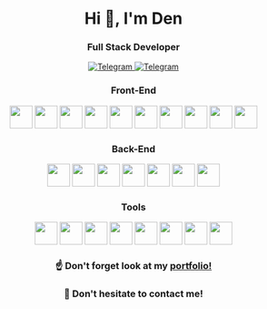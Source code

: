 <div id="header" align="center" >
	<h1>Hi 👋, I'm Den</h1>
	<h3>Full Stack Developer</h3>
</div>

<div id="socials" align="center">
	<a href="https://t.me/nik1839">
		<img src="https://img.shields.io/badge/Telegram-blue?style=for-the-badge&logo=telegram&logoColor=white" alt="Telegram"/>
	</a>
    <a href="mailto:den.fstack@ya.ru">
		<img src="https://img.shields.io/badge/Email-blue?style=for-the-badge&logo=gmail&logoColor=white" alt="Telegram"/>
	</a>
</div>


<div align="center">
    <h3>Front-End</h3>
    <img src="https://cdn.jsdelivr.net/gh/devicons/devicon/icons/html5/html5-original.svg" width="40" height="40" />
    <img src="https://cdn.jsdelivr.net/gh/devicons/devicon/icons/css3/css3-original.svg" width="40" height="40" />
    <img src="https://cdn.jsdelivr.net/gh/devicons/devicon/icons/sass/sass-original.svg" width="40" height="40" />
    <img src="https://cdn.jsdelivr.net/gh/devicons/devicon/icons/javascript/javascript-original.svg" width="40" height="40" />
    <img src="https://cdn.jsdelivr.net/gh/devicons/devicon/icons/typescript/typescript-original.svg" width="40" height="40" />
    <img src="https://cdn.jsdelivr.net/gh/devicons/devicon/icons/react/react-original.svg" width="40" height="40" />
    <img src="https://cdn.jsdelivr.net/gh/devicons/devicon/icons/redux/redux-original.svg" width="40" height="40" />
    <img src="https://cdn.jsdelivr.net/gh/devicons/devicon/icons/nextjs/nextjs-line.svg" width="40" height="40" />
    <img src="https://cdn.jsdelivr.net/gh/devicons/devicon/icons/tailwindcss/tailwindcss-plain.svg" width="40" height="40" />
    <img src="https://cdn.jsdelivr.net/gh/devicons/devicon/icons/threejs/threejs-original.svg" width="40" height="40" />
</div>

<div align="center">
    <h3>Back-End</h3>
    <img src="https://cdn.jsdelivr.net/gh/devicons/devicon/icons/nodejs/nodejs-original.svg" width="40" height="40" />
    <img src="https://cdn.jsdelivr.net/gh/devicons/devicon/icons/express/express-original.svg" width="40" height="40" />
    <img src="https://cdn.jsdelivr.net/gh/devicons/devicon/icons/django/django-plain.svg" width="40" height="40" />
    <img src="https://cdn.jsdelivr.net/gh/devicons/devicon/icons/postgresql/postgresql-original.svg" width="40" height="40" />
    <img src="https://cdn.jsdelivr.net/gh/devicons/devicon/icons/mongodb/mongodb-original.svg" width="40" height="40" />
    <img src="https://cdn.jsdelivr.net/gh/devicons/devicon/icons/python/python-original.svg" width="40" height="40" />
    <img src="https://cdn.jsdelivr.net/gh/devicons/devicon/icons/docker/docker-original.svg" width="40" height="40" />
</div>

<div align="center">
    <h3>Tools</h3>
    <img src="https://cdn.jsdelivr.net/gh/devicons/devicon/icons/figma/figma-original.svg" width="40" height="40" />
    <img src="https://cdn.jsdelivr.net/gh/devicons/devicon/icons/vscode/vscode-original.svg" width="40" height="40" />
    <img src="https://cdn.jsdelivr.net/gh/devicons/devicon/icons/pycharm/pycharm-original.svg" width="40" height="40" />
    <img src="https://cdn.jsdelivr.net/gh/devicons/devicon/icons/webstorm/webstorm-plain.svg" width="40" height="40" />
    <img src="https://cdn.jsdelivr.net/gh/devicons/devicon/icons/webpack/webpack-original.svg" width="40" height="40" />
    <img src="https://cdn.jsdelivr.net/gh/devicons/devicon/icons/git/git-plain.svg" width="40" height="40" />
    <img src="https://cdn.jsdelivr.net/gh/devicons/devicon/icons/yarn/yarn-original.svg" width="40" height="40" />
    <img src="https://cdn.jsdelivr.net/gh/devicons/devicon/icons/npm/npm-original-wordmark.svg" width="40" height="40" />
</div>

<div align="center">
    <h3>☝️ Don't forget look at my <a href="https://my-3d-cv.vercel.app/" target="_blank">portfolio!</a> </h3>
    <h3>🤝 Don't hesitate to contact me!</h3>
</div>
